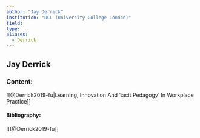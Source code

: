 ```yaml
---
author: "Jay Derrick"
institution: "UCL (University College London)"
field:
type:
aliases:
  - Derrick
---
```


## Jay Derrick

### Content:
[[@Derrick2019-fu|Learning, Innovation And ‘tacit Pedagogy’ In Workplace Practice]]

#### Bibliography:

![[@Derrick2019-fu]]